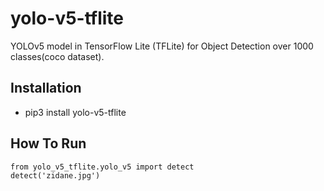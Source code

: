 # yolo-v5-tflite
YOLOv5 model in TensorFlow Lite (TFLite) for Object Detection over 1000 classes(coco dataset).

## Installation
- pip3 install yolo-v5-tflite

## How To Run
```
from yolo_v5_tflite.yolo_v5 import detect
detect('zidane.jpg')
```
